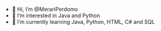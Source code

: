 - 👋 Hi, I’m @MerariPerdomo
- 👀 I’m interested in Java and Python 
- 🌱 I’m currently learning Java, Python, HTML, C# and SQL

<!---
MerariPerdomo/MerariPerdomo is a ✨ special ✨ repository because its `README.md` (this file) appears on your GitHub profile.
You can click the Preview link to take a look at your changes.
--->
